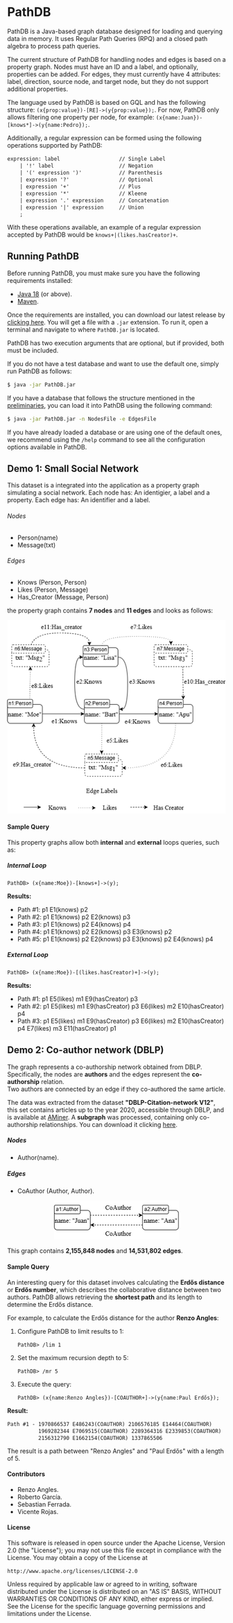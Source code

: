 # PathDB

PathDB is a Java-based graph database designed for loading and querying data in memory. It uses Regular Path Queries (RPQ) and a closed path algebra to process path queries.

The current structure of PathDB for handling nodes and edges is based on a property graph. Nodes must have an ID and a label, and optionally, properties can be added. For edges, they must currently have 4 attributes: label, direction, source node, and target node, but they do not support additional properties.

The language used by PathDB is based on GQL and has the following structure: `(x{prop:value})-[RE]->(y{prop:value});`. For now, PathDB only allows filtering one property per node, for example: `(x{name:Juan})-[knows*]->(y{name:Pedro});`.

Additionally, a regular expression can be formed using the following operations supported by PathDB:

```ANTLR4
expression: label                   // Single Label
    | '!' label                     // Negation
    | '(' expression ')'            // Parenthesis
    | expression '?'                // Optional
    | expression '+'                // Plus
    | expression '*'                // Kleene
    | expression '.' expression     // Concatenation
    | expression '|' expression     // Union
    ;   
```

With these operations available, an example of a regular expression accepted by PathDB would be `knows+|(likes.hasCreator)+`.

## Running PathDB

Before running PathDB, you must make sure you have the following requirements installed:
* [Java 18](https://www.oracle.com/java/technologies/javase/jdk18-archive-downloads.html) (or above).
* [Maven](https://maven.apache.org/download.cgi).

Once the requirements are installed, you can download our latest release by [clicking here](). You will get a file with a `.jar` extension. To run it, open a terminal and navigate to where `PathDB.jar` is located.

PathDB has two execution arguments that are optional, but if provided, both must be included.

If you do not have a test database and want to use the default one, simply run PathDB as follows:

```bash
$ java -jar PathDB.jar
```

If you have a database that follows the structure mentioned in the [preliminaries](#preliminaries), you can load it into PathDB using the following command:

```bash
$ java -jar PathDB.jar -n NodesFile -e EdgesFile
```

If you have already loaded a database or are using one of the default ones, we recommend using the `/help` command to see all the configuration options available in PathDB.

## Demo 1: Small Social Network 

This dataset is a integrated into the application as a property graph simulating a social network. Each node has: An identigier, a label and a property. Each edge has: An identifier and a label.

###### Nodes
- Person(name)
- Message(txt)
###### Edges
- Knows (Person, Person)
- Likes (Person, Message)
- Has_Creator (Message, Person)

the property graph contains **7 nodes** and **11 edges** and looks as follows:
<div align="center">
  <img src="readmeAssets/image-3.png" alt="Social network simulating property graph">
</div>


#### Sample Query

This property graphs allow both **internal** and **external** loops queries, such as:

##### Internal Loop

```plaintext
PathDB> (x{name:Moe})-[knows+]->(y);
```

**Results:**
- Path #1: p1 E1(knows) p2  
- Path #2: p1 E1(knows) p2 E2(knows) p3  
- Path #3: p1 E1(knows) p2 E4(knows) p4  
- Path #4: p1 E1(knows) p2 E2(knows) p3 E3(knows) p2  
- Path #5: p1 E1(knows) p2 E2(knows) p3 E3(knows) p2 E4(knows) p4  

##### External Loop
```plaintext
PathDB> (x{name:Moe})-[(likes.hasCreator)+]->(y);
```

**Results:**
- Path #1: p1 E5(likes) m1 E9(hasCreator) p3  
- Path #2: p1 E5(likes) m1 E9(hasCreator) p3 E6(likes) m2 E10(hasCreator) p4  
- Path #3: p1 E5(likes) m1 E9(hasCreator) p3 E6(likes) m2 E10(hasCreator) p4 E7(likes) m3 E11(hasCreator) p1  


## Demo 2: Co-author network (DBLP)

The graph represents a co-authorship network obtained from DBLP. 
Specifically, the nodes are **authors** and the edges represent the **co-authorship** relation.  
Two authors are connected by an edge if they co-authored the same article. 

The data was extracted from the dataset **"DBLP-Citation-network V12"**, this set contains articles up to the year 2020, accessible through DBLP, and is available at  [AMiner](https://www.aminer.cn/citation). A **subgraph** was processed, containing only co-authorship relationships. You can download it clicking [here](https://drive.google.com/file/d/1e4vtARAzhwEuTehOSE3-YFmecyx65wwS/view?usp=sharing).

##### Nodes
- Author(name).

##### Edges
- CoAuthor (Author, Author).

<div align="center">
  <img src="readmeAssets/image-2.png" alt="DBLPGraph">
</div>

This graph contains **2,155,848 nodes** and **14,531,802 edges**.

#### Sample Query
An interesting query for this dataset involves calculating the **Erdős distance** or **Erdős number**, which describes the collaborative distance between two authors. PathDB allows retrieving the **shortest path** and its length to determine the Erdős distance.

For example, to calculate the Erdős distance for the author **Renzo Angles**:
1. Configure PathDB to limit results to 1:  
   ```plaintext
   PathDB> /lim 1
   ```
2. Set the maximum recursion depth to 5:  
   ```plaintext
   PathDB> /mr 5
   ```
3. Execute the query:  
   ```plaintext
   PathDB> (x{name:Renzo Angles})-[COAUTHOR+]->(y{name:Paul Erdős});
   ```

**Result:**  
```plaintext
Path #1 - 1970866537 E486243(COAUTHOR) 2106576185 E14464(COAUTHOR)  
          1969282344 E7069515(COAUTHOR) 2289364316 E2339853(COAUTHOR)  
          2156312790 E1662154(COAUTHOR) 1337865506
```
The result is a path between "Renzo Angles" and "Paul Erdős" with a length of 5.

#### Contributors
* Renzo Angles.
* Roberto García.
* Sebastian Ferrada.
* Vicente Rojas.

#### License

 This software is released in open source under the Apache License, 
 Version 2.0 (the "License"); you may not use this file except in 
 compliance with the License. You may obtain a copy of the License at

    http://www.apache.org/licenses/LICENSE-2.0

 Unless required by applicable law or agreed to in writing, software
 distributed under the License is distributed on an "AS IS" BASIS,
 WITHOUT WARRANTIES OR CONDITIONS OF ANY KIND, either express or implied.
 See the License for the specific language governing permissions and
 limitations under the License.
